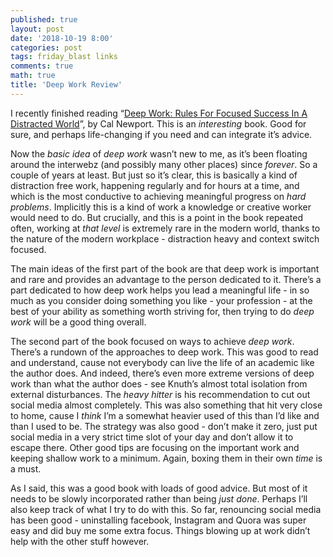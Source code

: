 ```yaml
---
published: true
layout: post
date: '2018-10-19 8:00'
categories: post
tags: friday_blast links
comments: true
math: true
title: 'Deep Work Review'
---
```

I recently finished reading “[Deep Work: Rules For Focused Success In A Distracted World](https://www.amazon.com/Deep-Work-Focused-Success-Distracted/dp/1455586692)”, by Cal Newport. This is an _interesting_ book. Good for sure, and perhaps life-changing if you need and can integrate it’s advice.

Now the _basic idea_ of _deep work_ wasn’t new to me, as it’s been floating around the interwebz (and possibly many other places) since _forever_. So a couple of years at least. But just so it’s clear, this is basically a kind of distraction free work, happening regularly and for hours at a time, and which is the most conductive to achieving meaningful progress on _hard problems_. Implicitly this is a kind of work a knowledge or creative worker would need to do. But crucially, and this is a point in the book repeated often, working at _that level_ is extremely rare in the modern world, thanks to the nature of the modern workplace - distraction heavy and context switch focused.

The main ideas of the first part of the book are that deep work is important and rare and provides an advantage to the person dedicated to it. There’s a part dedicated to how deep work helps you lead a meaningful life - in so much as you consider doing something you like - your profession - at the best of your ability as something worth striving for, then trying to do _deep work_ will be a good thing overall.

The second part of the book focused on ways to achieve _deep work_. There’s a rundown of the approaches to deep work. This was good to read and understand, cause not everybody can live the life of an academic like the author does. And indeed, there’s even more extreme versions of deep work than what the author does - see Knuth’s almost total isolation from external disturbances. The _heavy hitter_ is his recommendation to cut out social media almost completely. This was also something that hit very close to home, cause I _think_ I’m a somewhat heavier used of this than I’d like and than I used to be. The strategy was also good - don’t make it zero, just put social media in a very strict time slot of your day and don’t allow it to escape there. Other good tips are focusing on the important work and keeping shallow work to a minimum. Again, boxing them in their own _time_ is a must.

As I said, this was a good book with loads of good advice. But most of it needs to be slowly incorporated rather than being _just done_. Perhaps I’ll also keep track of what I try to do with this. So far, renouncing social media has been good - uninstalling facebook, Instagram and Quora was super easy and did buy me some extra focus. Things blowing up at work didn’t help with the other stuff however.

